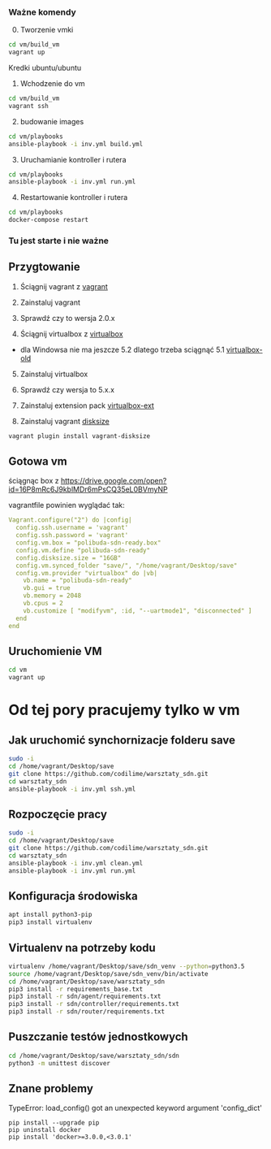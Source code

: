 ### Ważne komendy
0) Tworzenie vmki
```bash
cd vm/build_vm
vagrant up
```

Kredki ubuntu/ubuntu

1) Wchodzenie do vm
```bash
cd vm/build_vm
vagrant ssh
```

2) budowanie images
```bash
cd vm/playbooks
ansible-playbook -i inv.yml build.yml
```

3) Uruchamianie kontroller i rutera
```bash
cd vm/playbooks
ansible-playbook -i inv.yml run.yml
```

4) Restartowanie kontroller i rutera
```bash
cd vm/playbooks
docker-compose restart
```



### Tu jest starte i nie ważne
## Przygtowanie

1) Ściągnij vagrant z [vagrant](https://www.vagrantup.com/downloads.html)

2) Zainstaluj vagrant 

3) Sprawdź czy to wersja  2.0.x

4) Ściągnij virtualbox z [virtualbox](https://www.virtualbox.org/wiki/Downloads)
* dla Windowsa nie ma jeszcze 5.2 dlatego trzeba sciągnąć 5.1 [virtualbox-old](https://www.virtualbox.org/wiki/Download_Old_Builds_5_1)

5) Zainstaluj virtualbox

6) Sprawdź czy wersja to 5.x.x

7) Zainstaluj extension pack [virtualbox-ext](https://download.virtualbox.org/virtualbox/5.2.8/Oracle_VM_VirtualBox_Extension_Pack-5.2.8.vbox-extpack)

8) Zainstaluj vagrant [disksize](https://github.com/sprotheroe/vagrant-disksize)
```bash
vagrant plugin install vagrant-disksize
```


## Gotowa vm
ściągnąc box z https://drive.google.com/open?id=16P8mRc6J9kblMDr6mPsCQ35eL0BVmyNP

vagrantfile powinien wyglądać tak:

```yaml
Vagrant.configure("2") do |config|
  config.ssh.username = 'vagrant'
  config.ssh.password = 'vagrant'
  config.vm.box = "polibuda-sdn-ready.box"
  config.vm.define "polibuda-sdn-ready"
  config.disksize.size = "16GB"
  config.vm.synced_folder "save/", "/home/vagrant/Desktop/save"
  config.vm.provider "virtualbox" do |vb|
    vb.name = "polibuda-sdn-ready"
    vb.gui = true
    vb.memory = 2048
    vb.cpus = 2
    vb.customize [ "modifyvm", :id, "--uartmode1", "disconnected" ]
  end
end

```

## Uruchomienie VM

```bash
cd vm
vagrant up

```

# Od tej pory pracujemy tylko w vm

## Jak uruchomić synchornizacje folderu save

```bash
sudo -i
cd /home/vagrant/Desktop/save
git clone https://github.com/codilime/warsztaty_sdn.git
cd warsztaty_sdn
ansible-playbook -i inv.yml ssh.yml
```

## Rozpoczęcie pracy

```bash
sudo -i
cd /home/vagrant/Desktop/save
git clone https://github.com/codilime/warsztaty_sdn.git
cd warsztaty_sdn
ansible-playbook -i inv.yml clean.yml
ansible-playbook -i inv.yml run.yml
```

## Konfiguracja środowiska

```bash
apt install python3-pip
pip3 install virtualenv
```

## Virtualenv na potrzeby kodu

```bash
virtualenv /home/vagrant/Desktop/save/sdn_venv --python=python3.5
source /home/vagrant/Desktop/save/sdn_venv/bin/activate
cd /home/vagrant/Desktop/save/warsztaty_sdn
pip3 install -r requirements_base.txt
pip3 install -r sdn/agent/requirements.txt
pip3 install -r sdn/controller/requirements.txt
pip3 install -r sdn/router/requirements.txt
```

## Puszczanie testów jednostkowych

```bash
cd /home/vagrant/Desktop/save/warsztaty_sdn/sdn
python3 -m unittest discover
```

## Znane problemy

TypeError: load_config() got an unexpected keyword argument 'config_dict'

```apt remove python-docker
pip install --upgrade pip
pip uninstall docker
pip install 'docker>=3.0.0,<3.0.1'
```